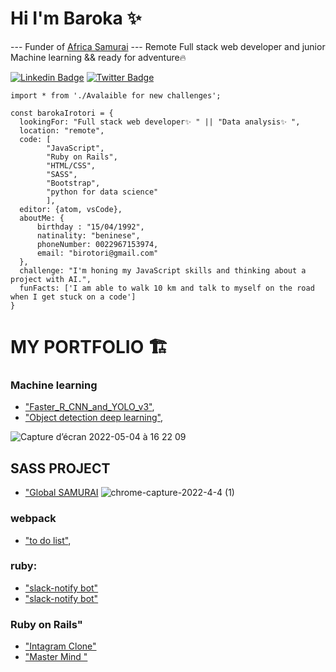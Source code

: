 
# Hi I'm Baroka ✨ 
--- Funder of [Africa Samurai](https://www3.nhk.or.jp/nhkworld/en/ondemand/video/2098002/)
--- Remote Full stack web developer and junior Machine learning && ready for adventure🔥 

[![Linkedin Badge](https://img.shields.io/badge/-baroka-blue?style=flat-square&logo=Linkedin&logoColor=white&link=https://www.linkedin.com/in/baroka/)](https://www.linkedin.com/in/baroka/)
[![Twitter Badge](https://img.shields.io/badge/-@IrotoriB-1ca0f1?style=flat-square&labelColor=1ca0f1&logo=twitter&logoColor=white&link=https://twitter.com/IrotoriB)](https://twitter.com/IrotoriB)

```
import * from './Avalaible for new challenges';

const barokaIrotori = {
  lookingFor: "Full stack web developer✨ " || "Data analysis✨ ",
  location: "remote",
  code: [
        "JavaScript", 
        "Ruby on Rails", 
        "HTML/CSS", 
        "SASS", 
        "Bootstrap", 
        "python for data science"
        ],
  editor: {atom, vsCode},
  aboutMe: { 
      birthday : "15/04/1992",
      natinality: "beninese",
      phoneNumber: 0022967153974,
      email: "birotori@gmail.com"
  },
  challenge: "I'm honing my JavaScript skills and thinking about a project with AI.",
  funFacts: ['I am able to walk 10 km and talk to myself on the road when I get stuck on a code']
}

```

# MY PORTFOLIO 🏗️

### Machine learning
- ["Faster_R_CNN_and_YOLO_v3"](https://github.com/Baroka-wp/dive_ML/blob/master/Faster_R_CNN_and_YOLO_v3.ipynb), 
- ["Object detection deep learning"](https://colab.research.google.com/drive/1W5SDwsc-kbiMv3KclhaNJBdPOMpjlOSQ?hl=fr#scrollTo=vV1Nr_wRvdsK),

![Capture d’écran 2022-05-04 à 16 22 09](https://user-images.githubusercontent.com/67879818/166715163-92ad92f8-fd93-4062-98d1-397ae59d01ab.png)

## SASS PROJECT
- ["Global SAMURAI](https://github.com/Baroka-wp/GlobalSamurai)
![chrome-capture-2022-4-4 (1)](https://user-images.githubusercontent.com/67879818/166714070-185e3ec3-e164-44cd-a1ac-dc652e8bf471.gif)


### webpack
- ["to do list"](https://github.com/Baroka-wp/toDoProject),

### ruby:
- ["slack-notify bot"](https://github.com/Baroka-wp/slack-notify)
- ["slack-notify bot"](https://github.com/Baroka-wp/slack-notify)

### Ruby on Rails"
- ["Intagram Clone"](https://github.com/Baroka-wp/InstaClone)
- ["Master Mind "](https://github.com/Baroka-wp/masterM)

